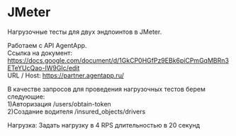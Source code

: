 # JMeter
Нагрузочные тесты для двух эндпоинтов в JMeter.

Работаем с API AgentApp. </br>
Ссылка на документ: https://docs.google.com/document/d/1GkCP0HGfPz9EBk6piCPmGqMBRn3ETeYUcQao-IW9GIc/edit </br>
URL / Host: https://partner.agentapp.ru/

В качестве запросов для проведения нагрузочных тестов берем следующие: </br>
  1)Авторизация /users/obtain-token </br>
  2)Создание водителя /insured_objects/drivers
  
Нагрузка: Задать нагрузку в 4 RPS длительностью в 20 секунд
